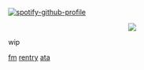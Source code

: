 [![spotify-github-profile](https://spotify-github-profile.kittinanx.com/api/view?uid=31emw27hdnz23bbvfx4humhc7cjq&cover_image=true&theme=novatorem&show_offline=false&background_color=000000&interchange=true&bar_color=000000&bar_color_cover=true)](https://github.com/kittinan/spotify-github-profile)




<p align="center" dir="auto">
<img src="https://i.pinimg.com/originals/6b/59/ec/6b59ec369392a3164ae5900e5414a3a5.gif"> 

wip

[fm](https://stats.fm/31emw27hdnz23bbvfx4humhc7cjq)      [rentry](https://rentry.co/rickypawss)    [ata](https://attajohn.atabook.org/)
